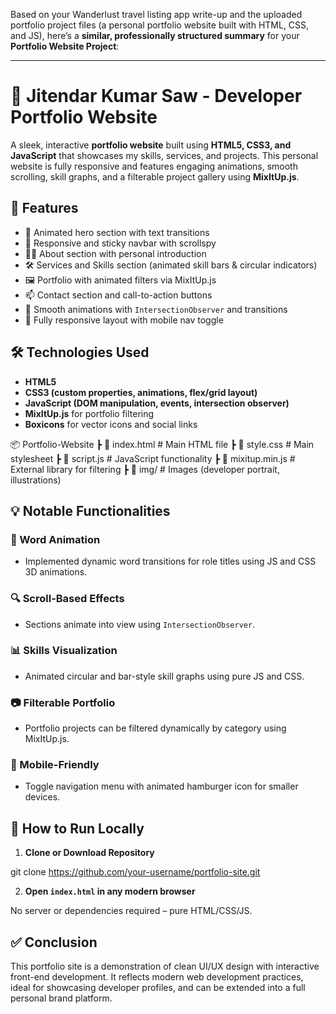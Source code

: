 Based on your Wanderlust travel listing app write-up and the uploaded portfolio project files (a personal portfolio website built with HTML, CSS, and JS), here’s a **similar, professionally structured summary** for your **Portfolio Website Project**:

---

# 💼 Jitendar Kumar Saw - Developer Portfolio Website

A sleek, interactive **portfolio website** built using **HTML5, CSS3, and JavaScript** that showcases my skills, services, and projects. This personal website is fully responsive and features engaging animations, smooth scrolling, skill graphs, and a filterable project gallery using **MixItUp.js**.



## 🚀 Features

* 🎨 Animated hero section with text transitions
* 📱 Responsive and sticky navbar with scrollspy
* 🧑‍💼 About section with personal introduction
* 🛠️ Services and Skills section (animated skill bars & circular indicators)
* 🖼️ Portfolio with animated filters via MixItUp.js
* 📫 Contact section and call-to-action buttons
* 🌈 Smooth animations with `IntersectionObserver` and transitions
* 📱 Fully responsive layout with mobile nav toggle



## 🛠️ Technologies Used

* **HTML5**
* **CSS3 (custom properties, animations, flex/grid layout)**
* **JavaScript (DOM manipulation, events, intersection observer)**
* **MixItUp.js** for portfolio filtering
* **Boxicons** for vector icons and social links



📦 Portfolio-Website
┣ 📄 index.html        # Main HTML file
┣ 📄 style.css         # Main stylesheet
┣ 📄 script.js         # JavaScript functionality
┣ 📄 mixitup.min.js    # External library for filtering
┣ 📂 img/              # Images (developer portrait, illustrations)



## 💡 Notable Functionalities

### 🔄 Word Animation

* Implemented dynamic word transitions for role titles using JS and CSS 3D animations.

### 🔍 Scroll-Based Effects

* Sections animate into view using `IntersectionObserver`.

### 📊 Skills Visualization

* Animated circular and bar-style skill graphs using pure JS and CSS.

### 📷 Filterable Portfolio

* Portfolio projects can be filtered dynamically by category using MixItUp.js.

### 📱 Mobile-Friendly

* Toggle navigation menu with animated hamburger icon for smaller devices.



## 📌 How to Run Locally

1. **Clone or Download Repository**

git clone https://github.com/your-username/portfolio-site.git


2. **Open `index.html` in any modern browser**

 No server or dependencies required – pure HTML/CSS/JS.



## ✅ Conclusion

This portfolio site is a demonstration of clean UI/UX design with interactive front-end development. It reflects modern web development practices, ideal for showcasing developer profiles, and can be extended into a full personal brand platform.


